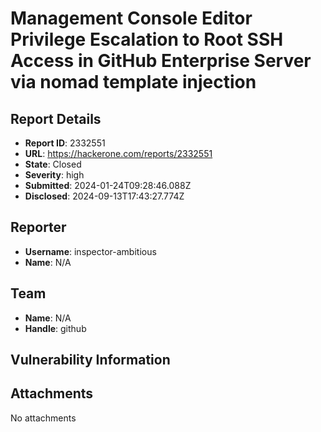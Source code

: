 # Management Console Editor Privilege Escalation to Root SSH Access in GitHub Enterprise Server via nomad template injection

## Report Details
- **Report ID**: 2332551
- **URL**: https://hackerone.com/reports/2332551
- **State**: Closed
- **Severity**: high
- **Submitted**: 2024-01-24T09:28:46.088Z
- **Disclosed**: 2024-09-13T17:43:27.774Z

## Reporter
- **Username**: inspector-ambitious
- **Name**: N/A

## Team
- **Name**: N/A
- **Handle**: github

## Vulnerability Information


## Attachments
No attachments
